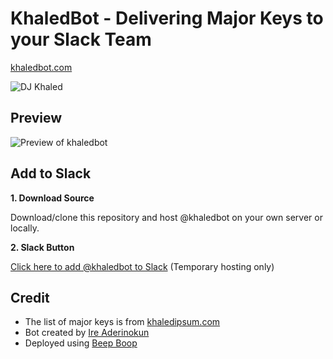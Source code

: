 # KhaledBot - Delivering Major Keys to your Slack Team

[khaledbot.com](http://khaledbot.com)

![DJ Khaled](http://khaledbot.com/img/khaled.jpg)


## Preview

![Preview of khaledbot](http://khaledbot.com/img/khaledbotdemo.gif)


## Add to Slack

**1. Download Source**

Download/clone this repository and host @khaledbot on your own server or locally.


**2. Slack Button**

[Click here to add @khaledbot to Slack](https://beepboophq.com/bots/8a54caf3d109400fa8581744e7d96e9d) (Temporary hosting only)


## Credit

- The list of major keys is from [khaledipsum.com](http://khaledipsum.com)
- Bot created by [Ire Aderinokun](http://twitter.com/ireaderinokun)
- Deployed using [Beep Boop](https://beepboophq.com/)

